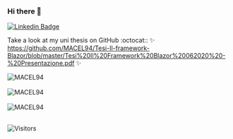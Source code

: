 ### Hi there 👋
[![Linkedin Badge](https://img.shields.io/badge/-Francesco%20Belacca-blue?style=flat&logo=Linkedin&logoColor=white&link=https://www.linkedin.com/in/francesco-belacca-dev/)](https://www.linkedin.com/in/francesco-belacca-dev/)


Take a look at my uni thesis on GitHub :octocat:: 
✨ https://github.com/MACEL94/Tesi-Il-framework-Blazor/blob/master/Tesi%20Il%20Framework%20Blazor%20062020%20-%20Presentazione.pdf ✨

<div>
  <img align="center" src="https://github-readme-stats.vercel.app/api?username=MACEL94&show_icons=true&theme=dark" alt="MACEL94" />
<div/>
<br />
  
<div>
  <img align="center" src="https://github-readme-stats.vercel.app/api/top-langs/?username=MACEL94&layout=compact&theme=dark" alt="MACEL94" />
<div/>
<br />

<div>
  <img src="https://github-readme-streak-stats.herokuapp.com/?user=MACEL94&theme=dark" alt="MACEL94" />
<div/>
<br />

![Visitors](http://estruyf-github.azurewebsites.net/api/VisitorHit?user=MACEL94&repo=MACEL94&countColor=%237B1E7A)
